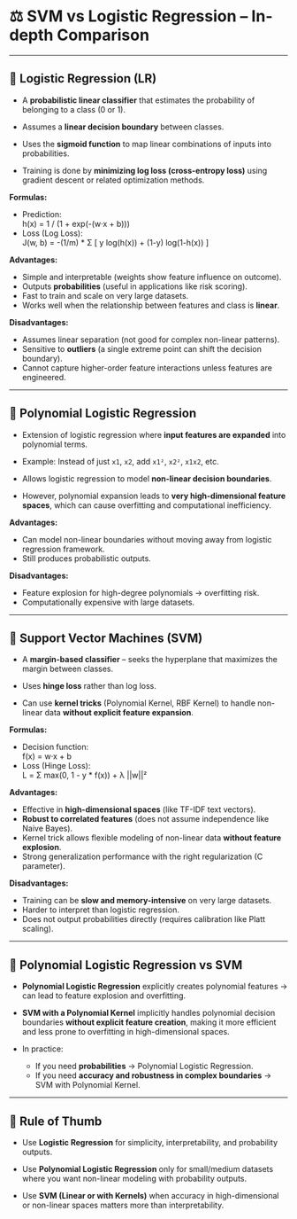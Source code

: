 # ⚖️ SVM vs Logistic Regression – In-depth Comparison

---

## 🔹 Logistic Regression (LR)

- A **probabilistic linear classifier** that estimates the probability of belonging to a class (0 or 1).
- Assumes a **linear decision boundary** between classes.

- Uses the **sigmoid function** to map linear combinations of inputs into probabilities.

- Training is done by **minimizing log loss (cross-entropy loss)** using gradient descent or related optimization methods.


**Formulas:**
- Prediction:  
  h(x) = 1 / (1 + exp(-(w·x + b)))
- Loss (Log Loss):  
  J(w, b) = -(1/m) * Σ [ y log(h(x)) + (1-y) log(1-h(x)) ]

**Advantages:**
- Simple and interpretable (weights show feature influence on outcome).
- Outputs **probabilities** (useful in applications like risk scoring).
- Fast to train and scale on very large datasets.
- Works well when the relationship between features and class is **linear**.

**Disadvantages:**
- Assumes linear separation (not good for complex non-linear patterns).
- Sensitive to **outliers** (a single extreme point can shift the decision boundary).
- Cannot capture higher-order feature interactions unless features are engineered.

---

## 🔹 Polynomial Logistic Regression

- Extension of logistic regression where **input features are expanded** into polynomial terms.

- Example: Instead of just `x1`, `x2`, add `x1²`, `x2²`, `x1x2`, etc.

- Allows logistic regression to model **non-linear decision boundaries**.

- However, polynomial expansion leads to **very high-dimensional feature spaces**, which can cause overfitting and computational inefficiency.

**Advantages:**
- Can model non-linear boundaries without moving away from logistic regression framework.
- Still produces probabilistic outputs.

**Disadvantages:**
- Feature explosion for high-degree polynomials → overfitting risk.
- Computationally expensive with large datasets.

---

## 🔹 Support Vector Machines (SVM)

- A **margin-based classifier** – seeks the hyperplane that maximizes the margin between classes.

- Uses **hinge loss** rather than log loss.

- Can use **kernel tricks** (Polynomial Kernel, RBF Kernel) to handle non-linear data **without explicit feature expansion**.


**Formulas:**
- Decision function:  
  f(x) = w·x + b
- Loss (Hinge Loss):  
  L = Σ max(0, 1 - y * f(x)) + λ ||w||²

**Advantages:**
- Effective in **high-dimensional spaces** (like TF-IDF text vectors).
- **Robust to correlated features** (does not assume independence like Naive Bayes).
- Kernel trick allows flexible modeling of non-linear data **without feature explosion**.
- Strong generalization performance with the right regularization (C parameter).

**Disadvantages:**
- Training can be **slow and memory-intensive** on very large datasets.
- Harder to interpret than logistic regression.
- Does not output probabilities directly (requires calibration like Platt scaling).

---

## 🚀 Polynomial Logistic Regression vs SVM

- **Polynomial Logistic Regression** explicitly creates polynomial features → can lead to feature explosion and overfitting.
- **SVM with a Polynomial Kernel** implicitly handles polynomial decision boundaries **without explicit feature creation**, making it more efficient and less prone to overfitting in high-dimensional spaces.

- In practice:

  - If you need **probabilities** → Polynomial Logistic Regression.  
  - If you need **accuracy and robustness in complex boundaries** → SVM with Polynomial Kernel.


---

## 📌 Rule of Thumb

- Use **Logistic Regression** for simplicity, interpretability, and probability outputs.

- Use **Polynomial Logistic Regression** only for small/medium datasets where you want non-linear modeling with probability outputs.

- Use **SVM (Linear or with Kernels)** when accuracy in high-dimensional or non-linear spaces matters more than interpretability.

